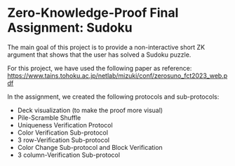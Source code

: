# Zero-Knowledge-Proof Final Assignment: Sudoku

The main goal of this project is to provide a non-interactive short ZK argument that shows that the user has solved a Sudoku puzzle.

For this project, we have used the following paper as reference: https://www.tains.tohoku.ac.jp/netlab/mizuki/conf/zerosuno_fct2023_web.pdf

In the assignment, we created the following protocols and sub-protocols:
- Deck visualization (to make the proof more visual)
- Pile-Scramble Shuffle
- Uniqueness Verification Protocol
- Color Verification Sub-protocol
- 3 row-Verification Sub-protocol
- Color Change Sub-protocol and Block Verification
- 3 column-Verification Sub-protocol
